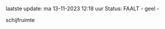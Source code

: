 laatste update: 
ma 13-11-2023 12:18   uur 
Status: FAALT - geel - 
<div class="service Y">schijfruimte</div>